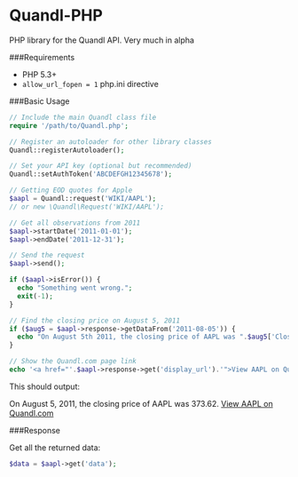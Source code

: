 Quandl-PHP
==========

PHP library for the Quandl API. Very much in alpha

###Requirements
 * PHP 5.3+
 * `allow_url_fopen = 1` php.ini directive


###Basic Usage
```php
// Include the main Quandl class file
require '/path/to/Quandl.php';

// Register an autoloader for other library classes
Quandl::registerAutoloader();

// Set your API key (optional but recommended)
Quandl::setAuthToken('ABCDEFGH12345678');

// Getting EOD quotes for Apple
$aapl = Quandl::request('WIKI/AAPL');
// or new \Quandl\Request('WIKI/AAPL');

// Get all observations from 2011
$aapl->startDate('2011-01-01');
$aapl->endDate('2011-12-31');

// Send the request
$aapl->send();

if ($aapl->isError()) {
  echo "Something went wrong.";
  exit(-1);
}

// Find the closing price on August 5, 2011
if ($aug5 = $aapl->response->getDataFrom('2011-08-05')) {
  echo "On August 5th 2011, the closing price of AAPL was ".$aug5['Close'].". ";
}

// Show the Quandl.com page link
echo '<a href="'.$aapl->response->get('display_url').'">View AAPL on Quandl.com</a>';
```
This should output:

On August 5, 2011, the closing price of AAPL was 373.62. [View AAPL on Quandl.com](http://www.quandl.com/WIKI/AAPL)


###Response

Get all the returned data:
```php
$data = $aapl->get('data');
```
